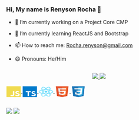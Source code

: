 ### Hi, My name is Renyson Rocha 👋

- 🔭 I’m currently working on a Project Core CMP
- 🌱 I’m currently learning ReactJS and Bootstrap
- 📫 How to reach me: Rocha.renyson@gmail.com
- 😄 Pronouns: He/Him
  
  ##
 
<div align="center">
  <a href="https://github.com/RenysonRocha">
  <img height="180em" src="https://github-readme-stats.vercel.app/api?username=RenysonRocha&show_icons=true&theme=dark&include_all_commits=true&count_private=true"/>
  <img height="180em" src="https://github-readme-stats.vercel.app/api/top-langs/?username=RenysonRocha&layout=compact&langs_count=7&theme=dark"/>
</div>
<div style="display: inline_block"><br>
  <img align="center" alt="Renyson-Js" height="30" width="40" src="https://raw.githubusercontent.com/devicons/devicon/master/icons/javascript/javascript-plain.svg">
  <img align="center" alt="Renyson-Ts" height="30" width="40" src="https://raw.githubusercontent.com/devicons/devicon/master/icons/typescript/typescript-plain.svg">
  <img align="center" alt="Renyson-React" height="30" width="40" src="https://raw.githubusercontent.com/devicons/devicon/master/icons/react/react-original.svg">
  <img align="center" alt="Renyson-HTML" height="30" width="40" src="https://raw.githubusercontent.com/devicons/devicon/master/icons/html5/html5-original.svg">
  <img align="center" alt="Renyson-CSS" height="30" width="40" src="https://raw.githubusercontent.com/devicons/devicon/master/icons/css3/css3-original.svg">
</div>
  
  ##
 
<div> 
  <a href = "mailto:rocha.renyson@gmail.com"><img src="https://img.shields.io/badge/-Gmail-%23333?style=for-the-badge&logo=gmail&logoColor=white" target="_blank"></a>
  <a href="www.linkedin.com/in/renyson-rocha" target="_blank"><img src="https://img.shields.io/badge/-LinkedIn-%230077B5?style=for-the-badge&logo=linkedin&logoColor=white" target="_blank"></a> 
</div>
